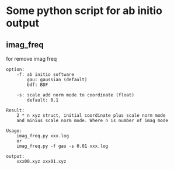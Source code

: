 # Some python script for ab initio output

## imag\_freq
for remove imag freq

    option:
        -f: ab initio software
            gau: gaussian (default)
            bdf: BDF

        -s: scale add norm mode to coordinate (float)
            default: 0.1

    Result:
        2 * n xyz struct, initial coordinate plus scale norm mode 
        and minius scale norm mode. Where n is number of imag mode

    Usage:
        imag_freq.py xxx.log
        or
        imag_freq.py -f gau -s 0.01 xxx.log

    output:
        xxx00.xyz xxx01.xyz
